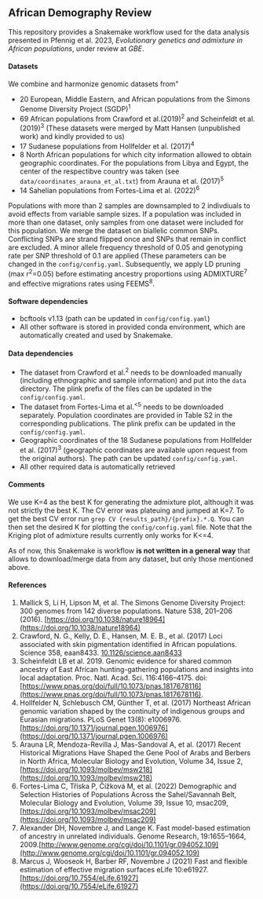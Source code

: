 ## African Demography Review
This repository provides a Snakemake workflow used for the data analysis presented in Pfennig et al. 2023, *Evolutionary genetics and admixture in African populations*, under review at *GBE*.

#### Datasets

We combine and harmonize genomic datasets from"<br> 
- 20 European, Middle Eastern, and African populations from the Simons Genome Diversity Project (SGDP)<sup>1</sup>
- 69 African populations from Crawford et al.(2019)<sup>2</sup> and Scheinfeldt et al. (2019)<sup>3</sup> (These datasets were merged by Matt Hansen (unpublished work) and kindly provided to us)
- 17 Sudanese populations from Hollfelder et al. (2017)<sup>4</sup>
- 8 North African populations for which city information allowed to obtain geographic coordinates. For the populations from Libya and Egypt, the center of the respectibve country was taken (see `data/coordinates_arauna_et_al.txt`) from Arauna et al. (2017)<sup>5</sup>
- 14 Sahelian populations from Fortes-Lima et al. (2022)<sup>6</sup>

Populations with more than 2 samples are downsampled to 2 indivdiuals to avoid effects from variable sample sizes. If a population was included in more than one dataset, only samples from one dataset were included for this population. We merge the dataset on biallelic common SNPs. Conflicting SNPs are strand flipped once and SNPs that remain in conflict are excluded. A minor allele frequency threshold of 0.05 and genotyping rate per SNP threshold of 0.1 are applied (These parameters can be changed in the `config/config.yaml`. Subsequently, we apply LD pruning (max r<sup>2</sup>=0.05) before estimating ancestry proportions using ADMIXTURE<sup>7</sup> and effective migrations rates using FEEMS<sup>8</sup>.

#### Software dependencies
- bcftools v1.13 (path can be updated in `config/config.yaml`)
- All other software is stored in provided conda environment, which are automatically created and used by Snakemake.

#### Data dependencies
- The dataset from Crawford et al.<sup>2</sup> needs to be downloaded manually (including ethnographic and sample information) and put into the `data` directory. The plink prefix of the files can be updated in the `config/config.yaml`.
- The dataset from Fortes-Lima et al.<sup><5</sup> needs to be downloaded separately. Population coordinates are provided in Table S2 in the corresponding publications. The plink prefix can be updated in the `config/config.yaml`.
- Geographic coordinates of the 18 Sudanese populations from Hollfelder et al. (2017)<sup>3</sup> (geographic coordinates are available upon request from the original authors). The path can be updated `config/config.yaml`.
- All other required data is automatically retrieved

#### Comments
We use K=4 as the best K for generating the admixture plot, although it was not strictly the best K. The CV error was plateuing and jumped at K=7. To get the best CV error run `grep CV {results_path}/{prefix}.*.Q`. You can then set the desired K for plotting the `config/config.yaml` file. Note that the Kriging plot of admixture results currently only works for K<=4.

As of now, this Snakemake is workflow **is not written in a general way** that allows to download/merge data from any dataset, but only those mentioned above.

#### References
1. Mallick S, Li H, Lipson M, et al. The Simons Genome Diversity Project: 300 genomes from 142 diverse populations. Nature 538, 201–206 (2016). [https://doi.org/10.1038/nature18964](https://doi.org/10.1038/nature18964)
2. Crawford, N. G., Kelly, D. E., Hansen, M. E. B., et al. (2017) Loci associated with skin pigmentation identified in African populations. Science 358, eaan8433. [10.1126/science.aan8433](10.1126/science.aan8433)
3. Scheinfeldt LB et al. 2019. Genomic evidence for shared common ancestry of East African hunting-gathering populations and insights into local adaptation. Proc. Natl. Acad. Sci. 116:4166–4175. doi: [https://www.pnas.org/doi/full/10.1073/pnas.1817678116](https://www.pnas.org/doi/full/10.1073/pnas.1817678116).
4. Hollfelder N, Schlebusch CM, Günther T, et al. (2017) Northeast African genomic variation shaped by the continuity of indigenous groups and Eurasian migrations. PLoS Genet 13(8): e1006976. [https://doi.org/10.1371/journal.pgen.1006976](https://doi.org/10.1371/journal.pgen.1006976)
5. Arauna LR, Mendoza-Revilla J, Mas-Sandoval A, et al. (2017) Recent Historical Migrations Have Shaped the Gene Pool of Arabs and Berbers in North Africa, Molecular Biology and Evolution, Volume 34, Issue 2, [https://doi.org/10.1093/molbev/msw218](https://doi.org/10.1093/molbev/msw218)
6. Fortes-Lima C, Tříska P, Čížková M, et al. (2022) Demographic and Selection Histories of Populations Across the Sahel/Savannah Belt, Molecular Biology and Evolution, Volume 39, Issue 10, msac209, [https://doi.org/10.1093/molbev/msac209](https://doi.org/10.1093/molbev/msac209)
7. Alexander DH, Novembre J, and Lange K. Fast model-based estimation of ancestry in unrelated individuals. Genome Research, 19:1655–1664, 2009.[http://www.genome.org/cgi/doi/10.1101/gr.094052.109](http://www.genome.org/cgi/doi/10.1101/gr.094052.109)
8. Marcus J, Wooseok H, Barber RF, Novembre J (2021) Fast and flexible estimation of effective migration surfaces eLife 10:e61927. [https://doi.org/10.7554/eLife.61927](https://doi.org/10.7554/eLife.61927)
